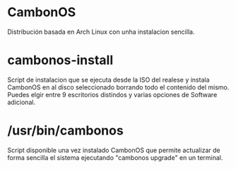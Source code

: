 # CambonOS
Distribución basada en Arch Linux con unha instalacion sencilla.

# cambonos-install
Script de instalacion que se ejecuta desde la ISO del realese y instala CambonOS en al disco seleccionado borrando todo el contenido del mismo. Puedes elgir entre 9 escritorios distindos y varias opciones de Software adicional.

# /usr/bin/cambonos
Script disponible una vez instalado CambonOS que permite actualizar de forma sencilla el sistema ejecutando "cambonos upgrade" en un terminal.

